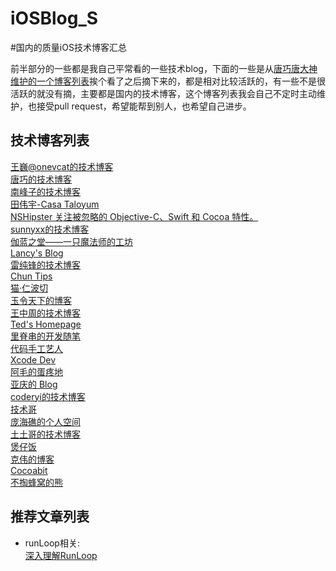 # iOSBlog_S
#国内的质量iOS技术博客汇总

前半部分的一些都是我自己平常看的一些技术blog，下面的一些是从[唐巧唐大神维护的一个博客列表](https://github.com/tangqiaoboy/iOSBlogCN)挨个看了之后摘下来的，都是相对比较活跃的，有一些不是很活跃的就没有摘，主要都是国内的技术博客，这个博客列表我会自己不定时主动维护，也接受pull request，希望能帮到别人，也希望自己进步。

技术博客列表
---
[王巍@onevcat的技术博客](http://www.onevcat.com/#blog)  
[唐巧的技术博客](http://blog.devtang.com/)  
[南峰子的技术博客](http://southpeak.github.io/)  
[田伟宇-Casa Taloyum](http://casatwy.com/)  
[NSHipster 关注被忽略的 Objective-C、Swift 和 Cocoa 特性。](http://nshipster.cn/)  
[sunnyxx的技术博客](http://blog.sunnyxx.com/)  
[伽蓝之堂——一只魔法师的工坊](http://blog.ibireme.com/archive/)  
[Lancy's Blog](http://gracelancy.com/blog/archives/)  
[雷纯锋的技术博客](http://blog.leichunfeng.com/)  
[Chun Tips](http://chun.tips/)  
[猫·仁波切](https://andelf.github.io/)  
[玉令天下的博客](http://yulingtianxia.com/)  
[王中周的技术博客](http://foggry.com/)  
[Ted's Homepage](http://wufawei.com/)  
[里脊串的开发随笔](http://adad184.com/)  
[代码手工艺人](http://joeyio.com/)  
[Xcode Dev](http://blog.xcodev.com/)  
[阿毛的蛋疼地](http://xiangwangfeng.com/)  
[亚庆的 Blog](http://billwang1990.github.io/)  
[coderyi的技术博客](http://www.coderyi.com/)  
[技术哥](http://suenblog.duapp.com/)  
[庞海礁的个人空间 ](http://www.olinone.com/)  
[土土哥的技术博客](http://tutuge.me/)  
[煲仔饭](http://ivoryxiong.org/)  
[克伟的博客](http://wangkewei.cnblogs.com/)  
[Cocoabit](http://blog.cocoabit.com/)  
[不掏蜂窝的熊](http://www.hotobear.com/)  

推荐文章列表
---
- runLoop相关:  
[深入理解RunLoop](http://blog.ibireme.com/2015/05/18/runloop/) 
